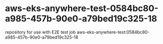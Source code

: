# aws-eks-anywhere-test-0584bc80-a985-457b-90e0-a79bed19c325-18
repository for use with E2E test job aws-eks-anywhere-test:0584bc80-a985-457b-90e0-a79bed19c325-18

